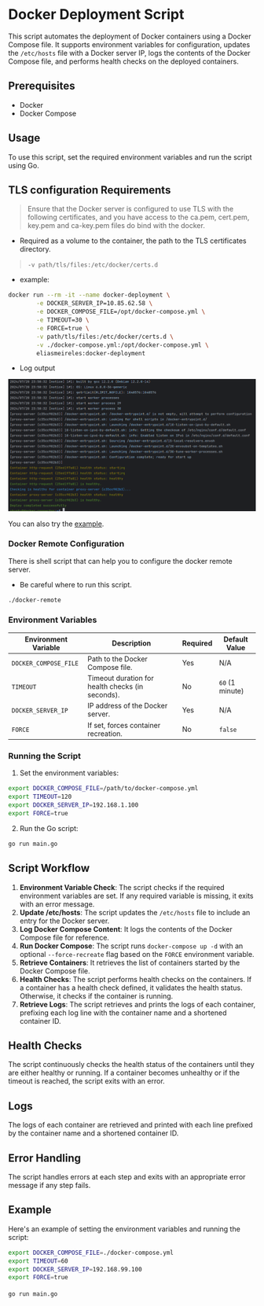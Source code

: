 # Docker Deployment Script

This script automates the deployment of Docker containers using a Docker Compose file. It supports environment variables
for configuration, updates the `/etc/hosts` file with a Docker server IP, logs the contents of the Docker Compose file,
and performs health checks on the deployed containers.

## Prerequisites

- Docker
- Docker Compose

## Usage

To use this script, set the required environment variables and run the script using Go.

## TLS configuration Requirements

> Ensure that the Docker server is configured to use TLS with the following certificates, and you have access to the
> ca.pem, cert.pem, key.pem and ca-key.pem files do bind with the docker.

- Required as a volume to the container, the path to the TLS certificates directory.

> `-v path/tls/files:/etc/docker/certs.d`

- example:

```sh
docker run --rm -it --name docker-deployment \
        -e DOCKER_SERVER_IP=10.85.62.58 \
        -e DOCKER_COMPOSE_FILE=/opt/docker-compose.yml \
        -e TIMEOUT=30 \
        -e FORCE=true \
        -v path/tls/files:/etc/docker/certs.d \
        -v ./docker-compose.yml:/opt/docker-compose.yml \
        eliasmeireles:docker-deployment
```

- Log output

![log.png](doc/log.png)

You can also try the [example](example/README.md).

### Docker Remote Configuration

There is shell script that can help you to configure the docker remote server.

- Be careful where to run this script.

```shell
./docker-remote
```

### Environment Variables

| Environment Variable  | Description                                      | Required | Default Value   |
|-----------------------|--------------------------------------------------|----------|-----------------|
| `DOCKER_COMPOSE_FILE` | Path to the Docker Compose file.                 | Yes      | N/A             |
| `TIMEOUT`             | Timeout duration for health checks (in seconds). | No       | `60` (1 minute) |
| `DOCKER_SERVER_IP`    | IP address of the Docker server.                 | Yes      | N/A             |
| `FORCE`               | If set, forces container recreation.             | No       | `false`         |

### Running the Script

1. Set the environment variables:

```sh
export DOCKER_COMPOSE_FILE=/path/to/docker-compose.yml
export TIMEOUT=120
export DOCKER_SERVER_IP=192.168.1.100
export FORCE=true
```

2. Run the Go script:

```sh
go run main.go
```

## Script Workflow

1. **Environment Variable Check**: The script checks if the required environment variables are set. If any required
   variable is missing, it exits with an error message.
2. **Update /etc/hosts**: The script updates the `/etc/hosts` file to include an entry for the Docker server.
3. **Log Docker Compose Content**: It logs the contents of the Docker Compose file for reference.
4. **Run Docker Compose**: The script runs `docker-compose up -d` with an optional `--force-recreate` flag based on
   the `FORCE` environment variable.
5. **Retrieve Containers**: It retrieves the list of containers started by the Docker Compose file.
6. **Health Checks**: The script performs health checks on the containers. If a container has a health check defined, it
   validates the health status. Otherwise, it checks if the container is running.
7. **Retrieve Logs**: The script retrieves and prints the logs of each container, prefixing each log line with the
   container name and a shortened container ID.

## Health Checks

The script continuously checks the health status of the containers until they are either healthy or running. If a
container becomes unhealthy or if the timeout is reached, the script exits with an error.

## Logs

The logs of each container are retrieved and printed with each line prefixed by the container name and a shortened
container ID.

## Error Handling

The script handles errors at each step and exits with an appropriate error message if any step fails.

## Example

Here's an example of setting the environment variables and running the script:

```sh
export DOCKER_COMPOSE_FILE=./docker-compose.yml
export TIMEOUT=60
export DOCKER_SERVER_IP=192.168.99.100
export FORCE=true

go run main.go
```
